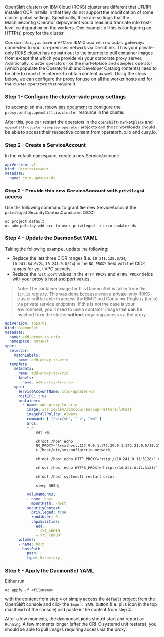 OpenShift clusters on IBM Cloud (ROKS) cluster are different that UPI/IPI installed OCP installs in that they do not support
the modification of some cluster global settings. Specifically, there are settings that the MachineConfig Operator deployment would
read and translate into host-level configuration on the workers. One example of this is configuring an HTTP(s) proxy for the cluster. 

Consider this, you have a VPC on IBM Cloud with no public gateways connected to your on-premises network via DirectLink. Thus your private-only ROKS cluster has no path out to the internet to pull container images from except that which you provide via your corporate proxy server. Additionally, cluster operators like the marketplace and samples operator (which populate the OperatorHub and Developer Catalog contents)
need to be able to reach the internet to obtain content as well. Using the steps below, we can configure the proxy for use on all the
worker hosts and for the cluster operators that require it. 

### Step 1 - Configure the cluster-wide proxy settings

To accomplish this, follow [this document](https://docs.openshift.com/container-platform/4.5/networking/enable-cluster-wide-proxy.html#nw-proxy-configure-object_config-cluster-wide-proxy) to configure the `proxy.config.openshift.io/cluster` resource in the cluster. 

After this, you can restart the operators in the `openshift-marketplace` and `openshift-cluster-samples-operator` projects and those 
workloads should be able to access their respective content from operatorhub.io and quay.io. 

### Step 2 - Create a ServiceAccount

In the default namespace, create a new ServiceAccount:

``` yaml
apiVersion: v1
kind: ServiceAccount
metadata:
  name: crio-updater-ds
```

### Step 3 - Provide this new ServiceAccount with `privileged` access

Use the following command to grant the new ServiceAccount the `privileged` SecurityContextConstraint (SCC)

``` shell
oc project default
oc adm poliicy add-scc-to-user privileged -z crio-updater-ds
```

### Step 4 - Update the DaemonSet YAML

Taking the following example, update the following: 

- Replace the last three CIDR ranges (I.e. `10.241.128.0/24`, `10.241.64.0/24`, `10.241.0.0/24`) in the `NO_PROXY` field with the CIDR ranges for your VPC subnets. 
- Replace the `host:port` values in the `HTTP_PROXY` and `HTTPS_PROXY` fields with your proxy's host and port values.

> Note: The container image for this DaemonSet is taken from the `icr.io` registry. This was done because even a private-only ROKS cluster
will be able to access the IBM Cloud Container Registry (icr.io) via private service endpoints. If this is not the case in your environment, you'll need to use a container image that **can** be reached from the cluster **without** requiring access via the proxy.

``` yaml
apiVersion: apps/v1
kind: DaemonSet
metadata:
  name: add-proxy-to-crio
  namespace: default
spec:
  selector:
    matchLabels:
      name: add-proxy-to-crio
  template:
    metadata:
      name: add-proxy-to-crio
      labels:
        name: add-proxy-to-crio
    spec:
      serviceAccountName: crio-updater-ds
      hostIPC: true
      containers:
        - name: add-proxy-to-crio
          image: icr.io/ibm/ibmcloud-backup-restore:latest
          imagePullPolicy: Always
          command: [ "/bin/sh", "-c", "+m" ]
          args:
          - >
              set -m;

              chroot /host echo
              NO_PROXY="localhost,127.0.0.1,172.20.0.1,172.21.0.0/16,172.17.0.0/18,161.26.0.0/16,166.8.0.0/14,172.20.0.0/16,10.241.128.0/24,10.241.64.0/24,10.241.0.0/24" 
              > /host/etc/sysconfig/crio-network;

              chroot /host echo HTTP_PROXY="http://10.241.0.11:3128/" >> /host/etc/sysconfig/crio-network;

              chroot /host echo HTTPS_PROXY="http://10.241.0.11:3128/" >> /host/etc/sysconfig/crio-network;

              chroot /host systemctl restart crio; 

              sleep 365d;

          volumeMounts:
          - name: host
            mountPath: /host
          securityContext:
            privileged: true
            runAsUser: 0
            capabilities:
              add:
              - SYS_ADMIN
              - SYS_CHROOT
      volumes:
      - name: host
        hostPath:
          path: /
          type: Directory
```

### Step 5 - Apply the DaemonSet YAML

Either run 

``` shell
oc apply -f <filename>
```

with the content from step 4 or simply access the `default` project from the OpenShift console and click the `Import YAML` button (I.e. plus icon in the top masthead of the console) and paste in the content from step 4. 


After a few moments, the daemonset pods should start and report as `Running`. A few moments longer (after the CRI-O systemd unit restarts), you should be able to pull images requiring access via the proxy. 
